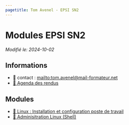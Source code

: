 ```yaml
---
pagetitle: Tom Avenel - EPSI SN2
---
```


# Modules EPSI SN2

_Modifié le: 2024-10-02_

## Informations

- 📧 contact : <mailto:tom.avenel@mail-formateur.net>
- [📅 Agenda des rendus](https://acloud5.zaclys.com/index.php/apps/calendar/p/ZGL8di28AwwxyHLC)

## Modules

- [🐧 Linux : Installation et configuration poste de travail](/promotions/epsi/epsi-sn2-linux.html)
- [🐧 Adminisitration Linux (Shell)](/promotions/epsi/epsi-sn2-linux-admin.html)

